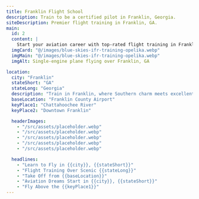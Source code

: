 ```yaml
---
title: Franklin Flight School
description: Train to be a certified pilot in Franklin, Georgia.
siteDescription: Premier flight training in Franklin, GA.
main:
  id: 2
  content: |
    Start your aviation career with top-rated flight training in Franklin, Georgia. Ideal weather and open airspace make it a pilot’s paradise.
  imgCard: "@/images/blue-skies-ifr-training-opelika.webp"
  imgMain: "@/images/blue-skies-ifr-training-opelika.webp"
  imgAlt: Single-engine plane flying over Franklin, GA

location:
  city: "Franklin"
  stateShort: "GA"
  stateLong: "Georgia"
  description: "Train in Franklin, where Southern charm meets excellent flying conditions."
  baseLocation: "Franklin County Airport"
  keyPlace1: "Chattahoochee River"
  keyPlace2: "Downtown Franklin"

  headerImages:
    - "/src/assets/placeholder.webp"
    - "/src/assets/placeholder.webp"
    - "/src/assets/placeholder.webp"
    - "/src/assets/placeholder.webp"
    - "/src/assets/placeholder.webp"

  headlines:
    - "Learn to Fly in {{city}}, {{stateShort}}"
    - "Flight Training Over Scenic {{stateLong}}"
    - "Take Off from {{baseLocation}}"
    - "Aviation Dreams Start in {{city}}, {{stateShort}}"
    - "Fly Above the {{keyPlace1}}"
---
```


